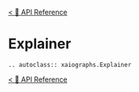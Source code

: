 [< 💎 API Reference](api_reference/api_reference)

# Explainer

```{eval-rst}
.. autoclass:: xaiographs.Explainer
```

[< 💎 API Reference](api_reference/api_reference)